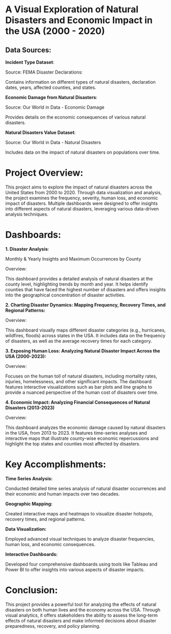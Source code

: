
# **A Visual Exploration of Natural Disasters and Economic Impact in the USA (2000 - 2020)**

## **Data Sources**:

**Incident Type Dataset**:

Source: FEMA Disaster Declarations:

Contains information on different types of natural disasters, declaration dates, years, affected counties, and states.

**Economic Damage from Natural Disasters**:

Source: Our World in Data - Economic Damage

Provides details on the economic consequences of various natural disasters.

**Natural Disasters Value Dataset**:

Source: Our World in Data - Natural Disasters

Includes data on the impact of natural disasters on populations over time.

# **Project Overview**:

This project aims to explore the impact of natural disasters across the United States from 2000 to 2020. Through data visualization and analysis, the project examines the frequency, severity, human loss, and economic impact of disasters. Multiple dashboards were designed to offer insights into different aspects of natural disasters, leveraging various data-driven analysis techniques.

# **Dashboards**:

**1. Disaster Analysis**:

Monthly & Yearly Insights and Maximum Occurrences by County
    
Overview: 

This dashboard provides a detailed analysis of natural disasters at the county level, highlighting trends by month and year. It helps identify counties that have faced the highest number of disasters and offers insights into the geographical concentration of disaster activities.

**2. Charting Disaster Dynamics: Mapping Frequency, Recovery Times, and Regional Patterns:**

Overview: 

This dashboard visually maps different disaster categories (e.g., hurricanes, wildfires, floods) across states in the USA. It includes data on the frequency of disasters, as well as the average recovery times for each category.

**3. Exposing Human Loss: Analyzing Natural Disaster Impact Across the USA (2000-2023):**

Overview: 

Focuses on the human toll of natural disasters, including mortality rates, injuries, homelessness, and other significant impacts. The dashboard features interactive visualizations such as bar plots and line graphs to provide a nuanced perspective of the human cost of disasters over time.

**4. Economic Impact: Analyzing Financial Consequences of Natural Disasters (2013-2023)**

Overview: 

This dashboard analyzes the economic damage caused by natural disasters in the USA, from 2013 to 2023. It features time-series analyses and interactive maps that illustrate county-wise economic repercussions and highlight the top states and counties most affected by disasters.

# **Key Accomplishments**:

**Time Series Analysis:**

Conducted detailed time series analysis of natural disaster occurrences and their economic and human impacts over two decades.

**Geographic Mapping:**

Created interactive maps and heatmaps to visualize disaster hotspots, recovery times, and regional patterns.

**Data Visualization:**

Employed advanced visual techniques to analyze disaster frequencies, human loss, and economic consequences.

**Interactive Dashboards:**

Developed four comprehensive dashboards using tools like Tableau and Power BI to offer insights into various aspects of disaster impacts.

# **Conclusion**:

This project provides a powerful tool for analyzing the effects of natural disasters on both human lives and the economy across the USA. Through visual analytics, it offers stakeholders the ability to assess the long-term effects of natural disasters and make informed decisions about disaster preparedness, recovery, and policy planning.
